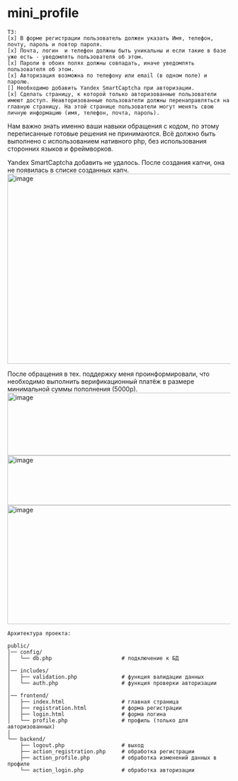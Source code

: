 # mini_profile

    ТЗ:
    [x] В форме регистрации пользователь должен указать Имя, телефон, почту, пароль и повтор пароля.
    [x] Почта, логин  и телефон должны быть уникальны и если такие в базе уже есть - уведомлять пользователя об этом.
    [x] Пароли в обоих полях должны совпадать, иначе уведомлять пользователя об этом.
    [x] Авторизация возможна по телефону или email (в одном поле) и паролю.
    [] Необходимо добавить Yandex SmartCaptcha при авторизации.
    [x] Сделать страницу, к которой только авторизованные пользователи имеют доступ. Неавторизованные пользователи должны перенаправляться на главную страницу. На этой странице пользователи могут менять свою личную информацию (имя, телефон, почта, пароль).

Нам важно знать именно ваши навыки обращения с кодом, по этому переписанные готовые решения не принимаются. Всё должно быть выполнено с использованием нативного php, без использования сторонних языков и фреймворков.

Yandex SmartCaptcha добавить не удалось. После создания капчи, она не появилась в списке созданных капч.
<img width="1842" height="428" alt="image" src="https://github.com/user-attachments/assets/092a86a4-69a2-40f4-ac74-d6b3c08d93fa" />

После обращения в тех. поддержку меня проинформировали, что необходимо выполнить верификационный платёж в размере минимальной суммы пополнения (5000р).
<img width="788" height="141" alt="image" src="https://github.com/user-attachments/assets/f952b0b6-d280-4a84-886f-209addb19d47" />
<img width="603" height="112" alt="image" src="https://github.com/user-attachments/assets/0fffa3cd-b4a9-4bd0-b000-c3bab98e0aca" />
<img width="877" height="268" alt="image" src="https://github.com/user-attachments/assets/fd640c3d-946d-4920-866c-c52d4a5e138d" />

    Архитектура проекта:
    
    public/
    │── config/
    │   └── db.php                      # подключение к БД
    │
    │── includes/
    │   ├── validation.php              # функция валидации данных
    │   └── auth.php                    # функция проверки авторизации 
    │
    │── frontend/
    │   ├── index.html                  # главная страница
    │   ├── registration.html           # форма регистрации
    │   ├── login.html                  # форма логина
    │   └── profile.php                 # профиль (только для авторизованных)
    │
    └── backend/
        ├── logout.php                  # выход
        ├── action_registration.php     # обработка регистрации
        ├── action_profile.php          # обработка изменений данных в профиле
        └── action_login.php            # обработка авторизации
